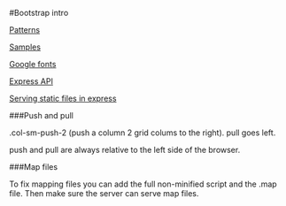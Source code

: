 #Bootstrap intro

[Patterns](http://www.lukew.com/ff/entry.asp?1514)

[Samples](http://mediaqueri.es)

[Google fonts](http://www.google.com/fonts)

[Express API](http://expressjs.com/starter/installing.html)

[Serving static files in express](http://expressjs.com/starter/static-files.html)

###Push and pull

.col-sm-push-2 (push a column 2 grid colums to the right).  pull goes left.

push and pull are always relative to the left side of the browser.


###Map files

To fix mapping files you can add the full non-minified script and the .map file.  Then make sure the server can serve map files.
